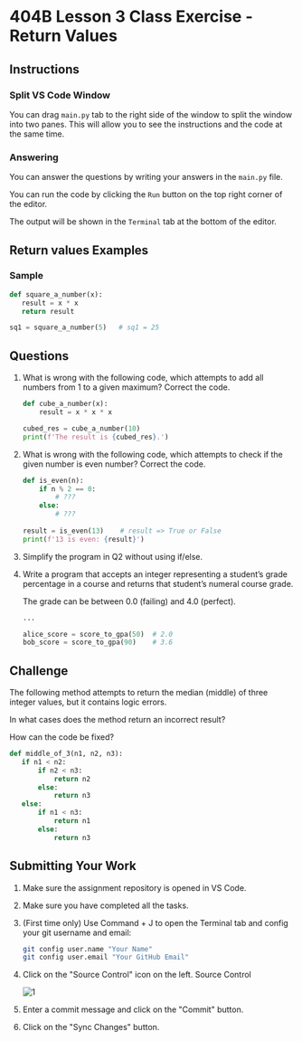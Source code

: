 # 404B Lesson 3 Class Exercise - Return Values

## Instructions

### Split VS Code Window

You can drag `main.py` tab to the right side of the window to split the window into two panes. This will allow you to see the instructions and the code at the same time.

### Answering

You can answer the questions by writing your answers in the `main.py` file.

You can run the code by clicking the `Run` button on the top right corner of the editor.

The output will be shown in the `Terminal` tab at the bottom of the editor.

## Return values Examples

### Sample

```python
def square_a_number(x):
   result = x * x
   return result

sq1 = square_a_number(5)   # sq1 = 25
```

## Questions

1. What is wrong with the following code, which attempts to add all numbers from 1 to a given maximum? Correct the code.

   ```python
   def cube_a_number(x):
       result = x * x * x

   cubed_res = cube_a_number(10)
   print(f'The result is {cubed_res}.')
   ```

2. What is wrong with the following code, which attempts to check if the given number is even number? Correct the code.

   ```python
   def is_even(n):
       if n % 2 == 0:
           # ???
       else:
           # ???
    
   result = is_even(13)    # result => True or False
   print(f'13 is even: {result}')
   ```

3. Simplify the program in Q2 without using if/else.

4. Write a program that accepts an integer representing a student’s grade percentage in a course and returns that student’s numeral course grade.
  
   The grade can be between 0.0 (failing) and 4.0 (perfect).

   ```python
   ...
   
   alice_score = score_to_gpa(50)  # 2.0
   bob_score = score_to_gpa(90)    # 3.6
   ```

## Challenge

The following method attempts to return the median (middle) of three integer values, but it contains logic errors.

In what cases does the method return an incorrect result?

How can the code be fixed?

```python
def middle_of_3(n1, n2, n3):
   if n1 < n2:
       if n2 < n3:
           return n2
       else:
           return n3
   else:
       if n1 < n3:
           return n1
       else:
           return n3
```

## Submitting Your Work

1. Make sure the assignment repository is opened in VS Code.

2. Make sure you have completed all the tasks.

3. (First time only)
Use Command + J to open the Terminal tab and config your git username and email:

    ```bash
    git config user.name "Your Name"
    git config user.email "Your GitHub Email"
    ```

4. Click on the "Source Control" icon on the left. Source Control

    ![1](https://github.com/BlueinnoClassroom/404B-L2.1-Template/assets/155412668/2c31026e-c14d-484f-bb9e-dc87189a0216)

5. Enter a commit message and click on the "Commit" button.

6. Click on the "Sync Changes" button.
